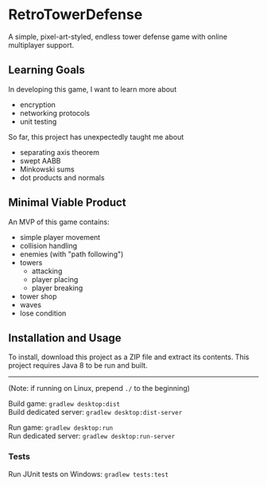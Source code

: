 # RetroTowerDefense

A simple, pixel-art-styled, endless tower defense game with online multiplayer support.

## Learning Goals

In developing this game, I want to learn more about
- encryption
- networking protocols
- unit testing

So far, this project has unexpectedly taught me about
- separating axis theorem
- swept AABB
- Minkowski sums
- dot products and normals

## Minimal Viable Product

An MVP of this game contains:
- simple player movement
- collision handling
- enemies (with "path following")
- towers
    - attacking
    - player placing
    - player breaking
- tower shop
- waves
- lose condition

## Installation and Usage

To install, download this project as a ZIP file and extract its contents. 
This project requires Java 8 to be run and built.

<hr>

(Note: if running on Linux, prepend ``./`` to the beginning)

Build game: ``gradlew desktop:dist`` <br>
Build dedicated server: ``gradlew desktop:dist-server`` <br>

Run game: ``gradlew desktop:run`` <br>
Run dedicated server: ``gradlew desktop:run-server`` <br>

### Tests

Run JUnit tests on Windows: ``gradlew tests:test`` <br>

